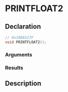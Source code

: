 # PRINTFLOAT2

## Declaration
```cpp
// 0x108A527F
void PRINTFLOAT2();
```

### Arguments

### Results

## Description
